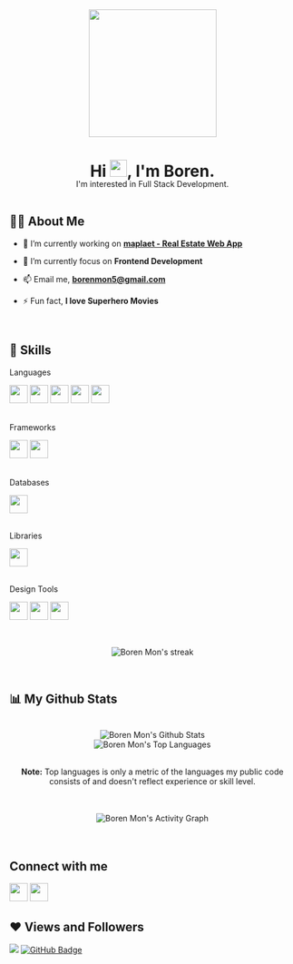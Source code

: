 <h2 align="center">
  <img src="https://drive.google.com/uc?id=1utse6W24eesDOipF2BpIuSpn21IYHlMP" height="225"/>
</h2>

<h1 align="center">Hi <img src="https://raw.githubusercontent.com/MartinHeinz/MartinHeinz/master/wave.gif" width="30px">, I'm Boren.</h1>
<p align="center" style="margin: -21px 0 45px;">I'm interested in Full Stack Development.</p>


<h2>🙋‍♂️ About Me</h2>

- 🔭 I’m currently working on **[maplaet - Real Estate Web App](https://maplaet.com/)**

- 🌱 I’m currently focus on **Frontend Development**

- 📫 Email me, **borenmon5@gmail.com**

- ⚡ Fun fact, **I love Superhero Movies** 

<br>

<h2>🚀 Skills</h2>

<p style="margin-top: 7px;">
  <p>Languages</p>
  <span><img height="32" width="32" src="https://simple-icon.netlify.app/html.svg" /></span>
  <span><img height="32" width="32" src="https://simple-icon.netlify.app/css.svg" /></span>
  <span><img height="32" width="32" src="https://simple-icon.netlify.app/sass.svg" /></span>
  <span><img height="32" width="32" src="https://simple-icon.netlify.app/javascript.svg" /></span>
  <span><img height="32" width="32" src="https://simple-icon.netlify.app/php.svg" /></span>
  <br><br>
  <p>Frameworks</p>
  <span><img height="32" width="32" src="https://simple-icon.netlify.app/bootstrap.svg" /></span>
  <span><img height="32" width="32" src="https://simple-icon.netlify.app/laravel.svg" /></span>
  <br><br>
  <p>Databases</p>
  <span><img height="32" width="32" src="https://simple-icon.netlify.app/mysql.svg" /></span>
  <br><br>
  <p>Libraries</p>
  <span><img height="32" width="32" src="https://simple-icon.netlify.app/react-js.svg" /></span>
  <br><br>
  <p>Design Tools</p>
  <span><img height="32" width="32" src="https://simple-icon.netlify.app/adobe-ps.svg" /></span>
  <span><img height="32" width="32" src="https://simple-icon.netlify.app/adobe-ai.svg" /></span>
  <span><img height="32" width="32" src="https://simple-icon.netlify.app/adobe-xd.svg" /></span>
</p>
<br>
<p align="center">
  <img title="🔥 Get streak stats for your profile at git.io/streak-stats" alt="Boren Mon's streak" src="https://github-readme-streak-stats.herokuapp.com/?user=BorenMon&theme=react&hide_border=true&stroke=0000&background=0D1117"/>
</p>
<br>
<h2>📊 My Github Stats</h2>

  <br/>
  <div align="center"><img alt="Boren Mon's Github Stats" src="https://github-readme-stats.vercel.app/api?username=BorenMon&show_icons=true&count_private=true&theme=react&hide_border=true&bg_color=0D1117" /></div>
  <div align="center"><img alt="Boren Mon's Top Languages" src="https://github-readme-stats.vercel.app/api/top-langs/?username=BorenMon&langs_count=8&count_private=true&layout=compact&theme=react&hide_border=true&bg_color=0D1117" /></div>
  <br/>
  <p align="center"><b>Note:</b> Top languages is only a metric of the languages my public code consists of and doesn't reflect experience or skill level.</p>


<br/>
<br/>

<div align="center"><img alt="Boren Mon's Activity Graph" src="https://activity-graph.herokuapp.com/graph?username=BorenMon&bg_color=0D1117&color=5BCDEC&line=5BCDEC&point=FFFFFF&hide_border=true" /></div>

<br/>
<br/>

## Connect with me
<p align="left">

<a target="_blank" href="https://www.facebook.com/BorenMon7"><img height="32" width="32" src="https://simple-icon.netlify.app/facebook.svg"/></a>
<a target="_blank" href="https://www.instagram.com/bore__mon/"><img height="32" width="32" src="https://simple-icon.netlify.app/instagram.svg"/></a>

</p>

## ❤ Views and Followers
<span><img src="https://komarev.com/ghpvc/?username=BorenMon"></span>
<a href="https://github.com/BorenMon?tab=followers"><img src="https://img.shields.io/github/followers/BorenMon?label=Followers&style=social" alt="GitHub Badge"></a>

